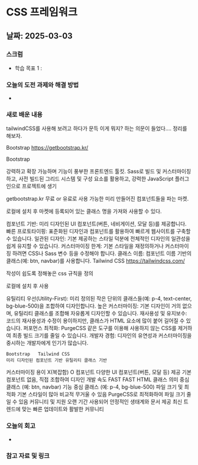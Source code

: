 # CSS 프레임워크

## 날짜: 2025-03-03

### 스크럼
- 학습 목표 1 :

### 오늘의 도전 과제와 해결 방법
- 

### 새로 배운 내용
tailwindCSS를 사용해 보려고 하다가 문득 이게 뭐지? 하는 의문이 들었다.... 정리를 해보자.

Bootstrap
https://getbootstrap.kr/

 
Bootstrap

강력하고 확장 가능하며 기능이 풍부한 프론트엔드 툴킷. Sass로 빌드 및 커스터마이징하고, 사전 빌드된 그리드 시스템 및 구성 요소를 활용하고, 강력한 JavaScript 플러그인으로 프로젝트에 생기

getbootstrap.kr
무료 or 유료로 사용 가능한 미리 만들어진 컴포넌트들을 파는 마켓.

로컬에 설치 후 마켓에 등록되어 있는 클래스 명을 가져와 사용할 수 있다.

컴포넌트 기반: 미리 디자인된 UI 컴포넌트(버튼, 네비게이션, 모달 등)를 제공합니다.
빠른 프로토타이핑: 표준화된 디자인과 컴포넌트를 활용하여 빠르게 웹사이트를 구축할 수 있습니다.
일관된 디자인: 기본 제공하는 스타일 덕분에 전체적인 디자인의 일관성을 쉽게 유지할 수 있습니다.
커스터마이징 한계: 기본 스타일을 재정의하거나 커스터마이징 하려면 CSS나 Sass 변수 등을 수정해야 합니다.
클래스 이름: 컴포넌트 이름 기반의 클래스(예: btn, navbar)를 사용합니다.
Tailwind CSS
https://tailwindcss.com/

작성이 쉽도록 정해놓은 css 규칙을 정의

로컬에 설치 후 사용

유틸리티 우선(Utility-First): 미리 정의된 작은 단위의 클래스들(예: p-4, text-center, bg-blue-500)을 조합하여 디자인합니다.
높은 커스터마이징: 기본 디자인이 거의 없으며, 유틸리티 클래스를 조합해 자유롭게 디자인할 수 있습니다.
재사용성 및 유지보수: 코드의 재사용성과 수정이 용이하지만, 클래스가 HTML 요소에 많이 붙어 길어질 수 있습니다.
퍼포먼스 최적화: PurgeCSS 같은 도구를 이용해 사용하지 않는 CSS를 제거하여 최종 빌드 크기를 줄일 수 있습니다.
개발자 경험: 디자인의 유연성과 커스터마이징을 중시하는 개발자에게 인기가 많습니다.
 

 	Bootstrap	Tailwind CSS
 	미리 디자인된 컴포넌트 기반	유틸리티 클래스 기반
커스터마이징 용이	X(복잡함)	O
컴포넌트	다양한 UI 컴포넌트(버튼, 모달 등) 제공	기본 컴포넌트 없음, 직접 조합하여 디자인
개발 속도	FAST	FAST
HTML 클래스	의미 중심 클래스 (예: btn, navbar)	기능 중심 클래스 (예: p-4, bg-blue-500)
파일 크기 및 최적화	기본 스타일이 많아 비교적 무거울 수 있음	PurgeCSS로 최적화하여 파일 크기 줄일 수 있음
커뮤니티 및 지원	오랜 기간 사용되어 안정적인 생태계와 문서 제공	최신 트렌드에 맞는 빠른 업데이트와 활발한 커뮤니티
 




### 오늘의 회고
- 

### 참고 자료 및 링크


